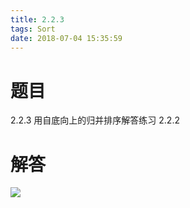 ```yaml
---
title: 2.2.3
tags: Sort
date: 2018-07-04 15:35:59
---
```


# 题目

2.2.3
用自底向上的归并排序解答练习 2.2.2

# 解答

![](./1.jpg)